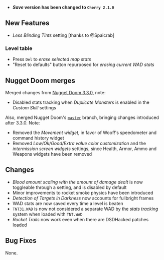 - **_Save_ version has been changed to `Cherry 2.1.0`**

## New Features

- _Less Blinding Tints_ setting [thanks to @Spaicrab]

### Level table

- Press `Del` to _erase selected map stats_
- "Reset to defaults" button repurposed for _erasing current WAD stats_

## Nugget Doom merges

Merged changes from [Nugget Doom 3.3.0](https://github.com/MrAlaux/Nugget-Doom/releases/tag/nugget-doom-3.3.0), note:
- Disabled stats tracking when _Duplicate Monsters_ is enabled in the _Custom Skill_ settings

Also, merged Nugget Doom's [`master`](https://github.com/MrAlaux/Nugget-Doom/tree/master) branch, bringing changes introduced after 3.3.0. Note:
- Removed the _Movement widget_, in favor of Woof!'s speedometer and command history widget
- Removed _Low/Ok/Good/Extra value color customization_ and the _intermission screen widgets_ settings, since Health, Armor, Ammo and Weapons widgets have been removed

## Changes

- _Blood amount scaling with the amount of damage dealt_ is now toggleable through a setting, and is disabled by default
- Minor improvements to rocket smoke physics have been introduced
- _Detection of Targets in Darkness_ now accounts for fullbright frames
- WAD stats are now saved every time a level is beaten
- `TNT31.WAD` is now not considered a separate WAD by the _stats tracking_ system when loaded with `TNT.WAD`
- _Rocket Trails_ now work even when there are DSDHacked patches loaded

## Bug Fixes

None.